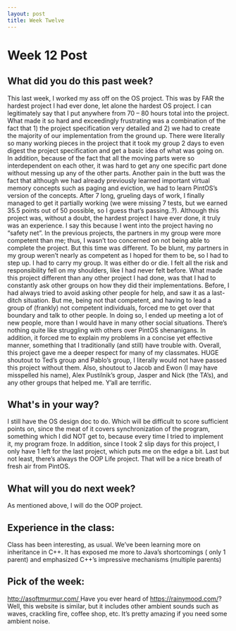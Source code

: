 ```yaml
---
layout: post
title: Week Twelve
---
```


<h1> Week 12 Post </h1>
<h2>What did you do this past week? </h2>
This last week, I worked my ass off on the OS project. This was by FAR the hardest project I had ever done, let alone the hardest OS project. I can legitimately say that I put anywhere from 70 – 80 hours total into the project. What made it so hard and exceedingly frustrating was a combination of the fact that 1) the project specification very detailed and 2) we had to create the majority of our implementation from the ground up. There were literally so many working pieces in the project that it took my group 2 days to even digest the project specification and get a basic idea of what was going on. In addition, because of the fact that all the moving parts were so interdependent on each other, it was hard to get any one specific part done without messing up any of the other parts. Another pain in the butt was the fact that although we had already previously learned important virtual memory concepts such as paging and eviction, we had to learn PintOS’s version of the concepts. 
After 7 long, grueling days of work, I finally managed to get it partially working (we were missing 7 tests, but we earned 35.5 points out of 50 possible, so I guess that’s passing..?).  
Although this project was, without a doubt, the hardest project I have ever done, it truly was an experience. I say this because I went into the project having no “safety net”. In the previous projects, the partners in my group were more competent than me; thus, I wasn’t too concerned on not being able to complete the project. But this time was different. To be blunt, my partners in my group weren’t nearly as competent as I hoped for them to be, so I had to step up. I had to carry my group.  It was either do or die. I felt all the risk and responsibility fell on my shoulders, like I had never felt before. What made this project different than any other project I had done, was that I had to constantly ask other groups on how they did their implementations. Before, I had always tried to avoid asking other people for help, and saw it as a last-ditch situation. But me, being not that competent, and having to lead a group of (frankly) not competent individuals, forced me to get over that boundary and talk to other people. In doing so, I ended up meeting a lot of new people, more than I would have in many other social situations. There’s nothing quite like struggling with others over PintOS shenanigans.  In addition, it forced me to explain my problems in a concise yet effective manner, something that I traditionally (and still) have trouble with. 
Overall, this project gave me a deeper respect for many of my classmates. HUGE shoutout to Ted’s group and Pablo’s group, I literally would not have passed this project without them. Also, shoutout to Jacob and Ewon (I may have misspelled his name), Alex Pustilnik’s group, Jasper and Nick (the TA’s), and any other groups that helped me. Y’all are terrific. 
<h2>What's in your way?</h2>
I still have the OS design doc to do. Which will be difficult to score sufficient points on, since the meat of it covers synchronization of the program, something which I did NOT get to, because every time I tried to implement it, my program froze. In addition, since I took 2 slip days for this project, I only have 1 left for the last project, which puts me on the edge a bit. 
Last but not least, there’s always the OOP Life project. That will be a nice breath of fresh air from PintOS.
<h2>What will you do next week?</h2>
As mentioned above, I will do the OOP project.
<h2>Experience in the class:</h2>
Class has been interesting, as usual. We’ve been learning more on inheritance in C++. It has exposed me more to Java’s shortcomings ( only 1 parent) and emphasized C++’s impressive mechanisms (multiple parents) 
<h2>Pick of the week:</h2>
<a href = "http://asoftmurmur.com/ ">http://asoftmurmur.com/ </a>
Have you ever heard of <a href = "https://rainymood.com/">https://rainymood.com/</a>? Well, this website is similar, but it includes other ambient sounds such as waves, crackling fire, coffee shop, etc. It’s pretty amazing if you need some ambient noise.
